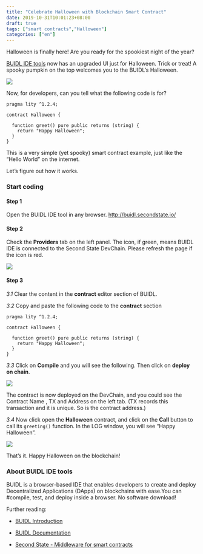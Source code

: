 ```yaml
---
title: "Celebrate Halloween with Blockchain Smart Contract"
date: 2019-10-31T10:01:23+08:00
draft: true
tags: ["smart contracts","Halloween"] 
categories: ["en"]
---
```


Halloween is finally here! Are you ready for the spookiest night of the year?

[BUIDL IDE  tools](https://secondstate.io/buidl) now has an upgraded UI just for Halloween. Trick or treat! A spooky pumpkin on the top welcomes you to the BUIDL’s Halloween.

![](/images/20191031-halloween-02.png)

Now, for developers, can you tell what the following code is for?

```
pragma lity ^1.2.4;

contract Halloween {
    
  function greet() pure public returns (string) {
    return "Happy Halloween";
  }
}
```

This is a very simple (yet spooky) smart contract example, just like the “Hello World” on the internet.

Let’s figure out how it works.

### Start coding

#### Step 1

Open the BUIDL IDE tool in any browser. http://buidl.secondstate.io/

#### Step 2

Check the **Providers** tab on the left panel. The icon, if green, means BUIDL IDE is connected to the Second State DevChain. Please refresh the page if the icon is red.

![](/images/20191031-Halloween-04.png)

#### Step 3

*3.1* Clear the content in the **contract** editor section of BUIDL.

*3.2* Copy and paste the following code to the **contract** section 

```
pragma lity ^1.2.4;

contract Halloween {
    
  function greet() pure public returns (string) {
    return "Happy Halloween";
  }
}
```

*3.3* Click on **Compile** and you will see the following. Then click on **deploy on chain**.

![](/images/20191031-Halloween-03.png)

The contract is now deployed on the DevChain, and you could see the Contract Name , TX and Address on the left tab. (TX records this transaction and it is unique. So is the contract address.)

*3.4* Now click open the **Halloween** contract, and click on the **Call** button to call its `greeting()` function. In the LOG window, you will see “Happy Halloween”.

![](/images/20191031-halloween-01.png)

That’s it. Happy Halloween on the blockchain!

### About BUIDL IDE tools

BUIDL is a browser-based IDE that enables developers to create and deploy Decentralized Applications (DApps) on blockchains with ease.‪You can #compile, test, and deploy inside a browser. No software download!‬

Further reading:

* [BUIDL Introduction](https://www.secondstate.io/buidl)

* [BUIDL Documentation](https://docs.secondstate.io/buidl-developer-tool/getting-started)

* [Second State - Middleware for smart contracts](https://www.secondstate.io/)
